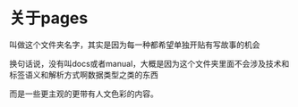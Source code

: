 # 关于pages

叫做这个文件夹名字，其实是因为每一种都希望单独开贴有写故事的机会

换句话说，没有叫docs或者manual，大概是因为这个文件夹里面不会涉及技术和标签语义和解析方式啊数据类型之类的东西

而是一些更主观的更带有人文色彩的内容。